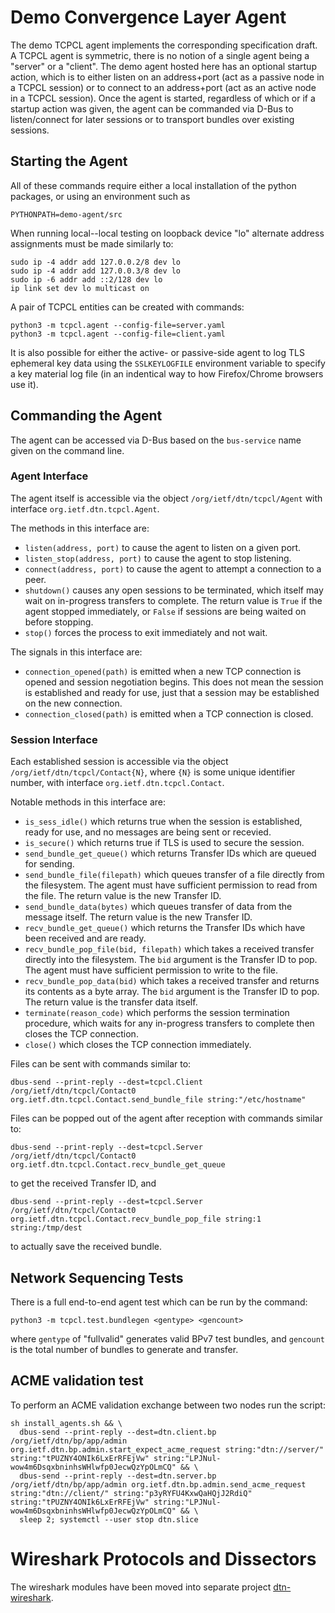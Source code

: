 # Demo Convergence Layer Agent

The demo TCPCL agent implements the corresponding specification draft.
A TCPCL agent is symmetric, there is no notion of a single agent being a "server" or a "client".
The demo agent hosted here has an optional startup action, which is to either listen on an address+port (act as a passive node in a TCPCL session) or to connect to an address+port (act as an active node in a TCPCL session).
Once the agent is started, regardless of which or if a startup action was given, the agent can be commanded via D-Bus to listen/connect for later sessions or to transport bundles over existing sessions.

## Starting the Agent

All of these commands require either a local installation of the python packages, or using an environment such as
```
PYTHONPATH=demo-agent/src
```

When running local--local testing on loopback device "lo" alternate address assignments must be made similarly to:
```
sudo ip -4 addr add 127.0.0.2/8 dev lo
sudo ip -4 addr add 127.0.0.3/8 dev lo
sudo ip -6 addr add ::2/128 dev lo
ip link set dev lo multicast on
```

A pair of TCPCL entities can be created with commands:
```
python3 -m tcpcl.agent --config-file=server.yaml
python3 -m tcpcl.agent --config-file=client.yaml
```

It is also possible for either the active- or passive-side agent to log TLS ephemeral key data using the `SSLKEYLOGFILE` environment variable to specify a key material log file (in an indentical way to how Firefox/Chrome browsers use it).

## Commanding the Agent
The agent can be accessed via D-Bus based on the `bus-service` name given on the command line.

### Agent Interface

The agent itself is accessible via the object `/org/ietf/dtn/tcpcl/Agent` with interface `org.ietf.dtn.tcpcl.Agent`.

The methods in this interface are:

- `listen(address, port)` to cause the agent to listen on a given port.
- `listen_stop(address, port)` to cause the agent to stop listening.
- `connect(address, port)` to cause the agent to attempt a connection to a peer.
- `shutdown()` causes any open sessions to be terminated, which itself may wait on in-progress transfers to complete. The return value is `True` if the agent stopped immediately, or `False` if sessions are being waited on before stopping.
- `stop()` forces the process to exit immediately and not wait.

The signals in this interface are:

- `connection_opened(path)` is emitted when a new TCP connection is opened and session negotiation begins. This does not mean the session is established and ready for use, just that a session may be established on the new connection.
- `connection_closed(path)` is emitted when a TCP connection is closed.

### Session Interface

Each established session is accessible via the object `/org/ietf/dtn/tcpcl/Contact{N}`, where `{N}` is some unique identifier number, with interface `org.ietf.dtn.tcpcl.Contact`.

Notable methods in this interface are:

- `is_sess_idle()` which returns true when the session is established, ready for use, and no messages are being sent or recevied.
- `is_secure()` which returns true if TLS is used to secure the session.
- `send_bundle_get_queue()` which returns Transfer IDs which are queued for sending.
- `send_bundle_file(filepath)` which queues transfer of a file directly from the filesystem. The agent must have sufficient permission to read from the file. The return value is the new Transfer ID.
- `send_bundle_data(bytes)` which queues transfer of data from the message itself. The return value is the new Transfer ID.
- `recv_bundle_get_queue()` which returns the Transfer IDs which have been received and are ready.
- `recv_bundle_pop_file(bid, filepath)` which takes a received transfer directly into the filesystem. The `bid` argument is the Transfer ID to pop. The agent must have sufficient permission to write to the file.
- `recv_bundle_pop_data(bid)` which takes a received transfer and returns its contents as a byte array. The `bid` argument is the Transfer ID to pop. The return value is the transfer data itself.
- `terminate(reason_code)` which performs the session termination procedure, which waits for any in-progress transfers to complete then closes the TCP connection.
- `close()` which closes the TCP connection immediately.

Files can be sent with commands similar to:
```
dbus-send --print-reply --dest=tcpcl.Client /org/ietf/dtn/tcpcl/Contact0 org.ietf.dtn.tcpcl.Contact.send_bundle_file string:"/etc/hostname"
```

Files can be popped out of the agent after reception with commands similar to:
```
dbus-send --print-reply --dest=tcpcl.Server /org/ietf/dtn/tcpcl/Contact0 org.ietf.dtn.tcpcl.Contact.recv_bundle_get_queue
```
to get the received Transfer ID, and
```
dbus-send --print-reply --dest=tcpcl.Server /org/ietf/dtn/tcpcl/Contact0 org.ietf.dtn.tcpcl.Contact.recv_bundle_pop_file string:1 string:/tmp/dest
```
to actually save the received bundle.

## Network Sequencing Tests

There is a full end-to-end agent test which can be run by the command:
```
python3 -m tcpcl.test.bundlegen <gentype> <gencount>
```
where `gentype` of "fullvalid" generates valid BPv7 test bundles, and `gencount` is the total number of bundles to generate and transfer.

## ACME validation test

To perform an ACME validation exchange between two nodes run the script:
```
sh install_agents.sh && \
  dbus-send --print-reply --dest=dtn.client.bp /org/ietf/dtn/bp/app/admin org.ietf.dtn.bp.admin.start_expect_acme_request string:"dtn://server/" string:"tPUZNY4ONIk6LxErRFEjVw" string:"LPJNul-wow4m6DsqxbninhsWHlwfp0JecwQzYpOLmCQ" && \
  dbus-send --print-reply --dest=dtn.server.bp /org/ietf/dtn/bp/app/admin org.ietf.dtn.bp.admin.send_acme_request string:"dtn://client/" string:"p3yRYFU4KxwQaHQjJ2RdiQ" string:"tPUZNY4ONIk6LxErRFEjVw" string:"LPJNul-wow4m6DsqxbninhsWHlwfp0JecwQzYpOLmCQ" && \
  sleep 2; systemctl --user stop dtn.slice
```

# Wireshark Protocols and Dissectors

The wireshark modules have been moved into separate project [dtn-wireshark](https://github.com/BSipos-RKF/dtn-wireshark).
